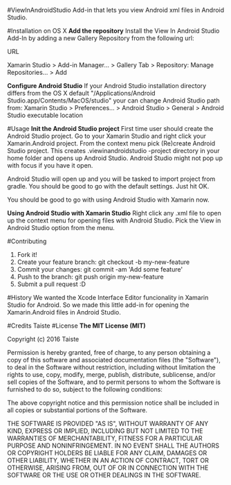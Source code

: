 #ViewInAndroidStudio
Add-in that lets you view Android xml files in Android Studio.

#Installation on OS X
**Add the repository**
Install the View In Android Studio Add-In by adding a new Gallery Repository from the following url:

URL

Xamarin Studio > Add-in Manager... > Gallery Tab > Repository: Manage Repositories... > Add

**Configure Android Studio**
If your Android Studio installation directory differs from the OS X default "/Applications/Android Studio.app/Contents/MacOS/studio" your can change Android Studio path from:
Xamarin Studio > Preferences... > Android Studio > General > Android Studio executable location

#Usage
**Init the Android Studio project**
First time user should create the Android Studio project. Go to your Xamarin Studio and right click your Xamarin.Android project. From the context menu pick (Re)create Android Studio project. This creates .viewinandroidstudio -project directory in your home folder and opens up Android Studio. Android Studio might not pop up with focus if you have it open.

Android Studio will open up and you will be tasked to import project from gradle. You should be good to go with the default settings. Just hit OK.

You should be good to go with using Android Studio with Xamarin now.

**Using Android Studio with Xamarin Studio**
Right click any .xml file to open up the context menu for opening files with Android Studio. Pick the View in Android Studio option from the menu.

#Contributing
1. Fork it! 
2. Create your feature branch: git checkout -b my-new-feature 
3. Commit your changes: git commit -am 'Add some feature' 
4. Push to the branch: git push origin my-new-feature 
5. Submit a pull request :D 

#History
We wanted the Xcode Interface Editor funcionality in Xamarin Studio for Android. So we made this little add-in for opening the Xamarin.Android files in Android Studio.

#Credits
Taiste
#License
**The MIT License (MIT)**

Copyright (c) 2016 Taiste

Permission is hereby granted, free of charge, to any person obtaining a copy of this software and associated documentation files (the "Software"), to deal in the Software without restriction, including without limitation the rights to use, copy, modify, merge, publish, distribute, sublicense, and/or sell copies of the Software, and to permit persons to whom the Software is furnished to do so, subject to the following conditions:

The above copyright notice and this permission notice shall be included in all copies or substantial portions of the Software.

THE SOFTWARE IS PROVIDED "AS IS", WITHOUT WARRANTY OF ANY KIND, EXPRESS OR IMPLIED, INCLUDING BUT NOT LIMITED TO THE WARRANTIES OF MERCHANTABILITY, FITNESS FOR A PARTICULAR PURPOSE AND NONINFRINGEMENT. IN NO EVENT SHALL THE AUTHORS OR COPYRIGHT HOLDERS BE LIABLE FOR ANY CLAIM, DAMAGES OR OTHER LIABILITY, WHETHER IN AN ACTION OF CONTRACT, TORT OR OTHERWISE, ARISING FROM, OUT OF OR IN CONNECTION WITH THE SOFTWARE OR THE USE OR OTHER DEALINGS IN THE SOFTWARE.
